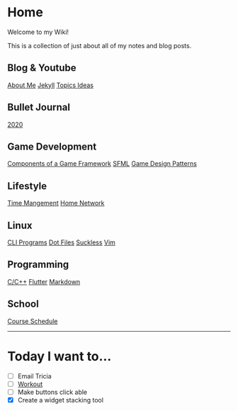 # Home
Welcome to my Wiki! 

This is a collection of just about all of my notes and blog posts.

## Blog & Youtube
[About Me](aboutme)
[Jekyll](jekyll)
[Topics Ideas](topicideas)

## Bullet Journal
[2020](bulletjournal2020)

## Game Development
[Components of a Game Framework](componentsofgameframework)
[SFML](sfml)
[Game Design Patterns](gamedesignpatterns)

## Lifestyle
[Time Mangement](timemanagement)
[Home Network](homenetworknotes)

## Linux
[CLI Programs](cliprograms)
[Dot Files](dotfiles)
[Suckless](suckless)
[Vim](vim)

## Programming
[C/C++](c++)
[Flutter](flutter)
[Markdown](markdown)

## School
[Course Schedule](courseSchedule)

---

# Today I want to...
- [ ] Email Tricia
- [ ] [Workout](Workout)
- [ ] Make buttons click able
- [X] Create a widget stacking tool 
